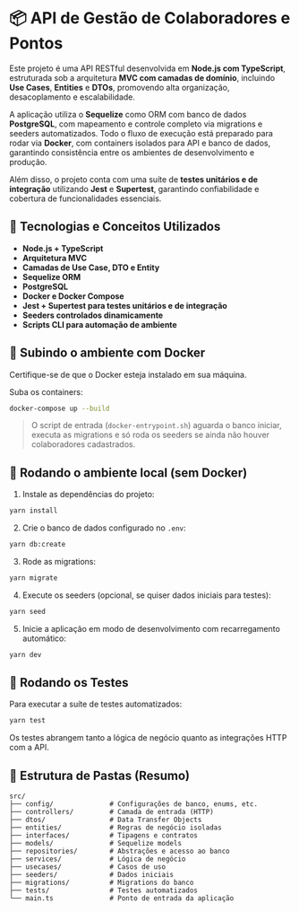 # 📦 API de Gestão de Colaboradores e Pontos

Este projeto é uma API RESTful desenvolvida em **Node.js com TypeScript**, estruturada sob a arquitetura **MVC com camadas de domínio**, incluindo **Use Cases**, **Entities** e **DTOs**, promovendo alta organização, desacoplamento e escalabilidade.

A aplicação utiliza o **Sequelize** como ORM com banco de dados **PostgreSQL**, com mapeamento e controle completo via migrations e seeders automatizados. Todo o fluxo de execução está preparado para rodar via **Docker**, com containers isolados para API e banco de dados, garantindo consistência entre os ambientes de desenvolvimento e produção.

Além disso, o projeto conta com uma suíte de **testes unitários e de integração** utilizando **Jest** e **Supertest**, garantindo confiabilidade e cobertura de funcionalidades essenciais.


## 🚀 Tecnologias e Conceitos Utilizados

- **Node.js + TypeScript**
- **Arquitetura MVC**
- **Camadas de Use Case, DTO e Entity**
- **Sequelize ORM**
- **PostgreSQL**
- **Docker e Docker Compose**
- **Jest + Supertest para testes unitários e de integração**
- **Seeders controlados dinamicamente**
- **Scripts CLI para automação de ambiente**


## 🐳 Subindo o ambiente com Docker

Certifique-se de que o Docker esteja instalado em sua máquina.

Suba os containers:

```bash
docker-compose up --build
```

> O script de entrada (`docker-entrypoint.sh`) aguarda o banco iniciar, executa as migrations e só roda os seeders se ainda não houver colaboradores cadastrados.

## 🔧 Rodando o ambiente local (sem Docker)

1. Instale as dependências do projeto:

```bash
yarn install
```

2. Crie o banco de dados configurado no `.env`:

```bash
yarn db:create
```

3. Rode as migrations:

```bash
yarn migrate
```

4. Execute os seeders (opcional, se quiser dados iniciais para testes):

```bash
yarn seed
```

5. Inicie a aplicação em modo de desenvolvimento com recarregamento automático:

```bash
yarn dev
```

## 🧪 Rodando os Testes

Para executar a suíte de testes automatizados:

```bash
yarn test
```

Os testes abrangem tanto a lógica de negócio quanto as integrações HTTP com a API.


## 📁 Estrutura de Pastas (Resumo)

```text
src/
├── config/              # Configurações de banco, enums, etc.
├── controllers/         # Camada de entrada (HTTP)
├── dtos/                # Data Transfer Objects
├── entities/            # Regras de negócio isoladas
├── interfaces/          # Tipagens e contratos
├── models/              # Sequelize models
├── repositories/        # Abstrações e acesso ao banco
├── services/            # Lógica de negócio
├── usecases/            # Casos de uso
├── seeders/             # Dados iniciais
├── migrations/          # Migrations do banco
├── tests/               # Testes automatizados
└── main.ts              # Ponto de entrada da aplicação
```

